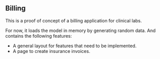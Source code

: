 ## Billing

This is a proof of concept of a billing application for clinical labs.

For now, it loads the model in memory by generating random data. And contains the following features:
* A general layout for features that need to be implemented.
* A page to create insurance invoices.